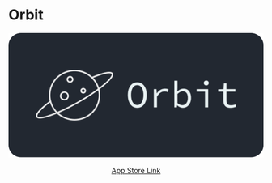 # Orbit

![Orbit Logo](Swift%20Student%20Challenge%202022.swiftpm/assets/graphic.png)

<p align="center" style="font-size: 10000;"><a href="https://apps.apple.com/au/app/orbitals/id1620464132">App Store Link</a></p>

